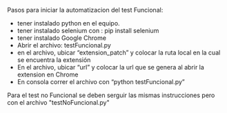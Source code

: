 Pasos para iniciar la automatizacion del test Funcional:

- tener instalado python en el equipo.
- tener instalado selenium con : pip install selenium
- tener instalado Google Chrome
- Abrir el archivo: testFuncional.py
- en el archivo, ubicar “extension_patch” y colocar la ruta local en la cual se encuentra la extensión
- En el archivo, ubicar “url” y colocar la url que se genera al abrir la extension en Chrome
- En consola correr el archivo con “python testFuncional.py”

Para el test no Funcional se deben serguir las mismas instrucciones pero con el archivo "testNoFuncional.py"
